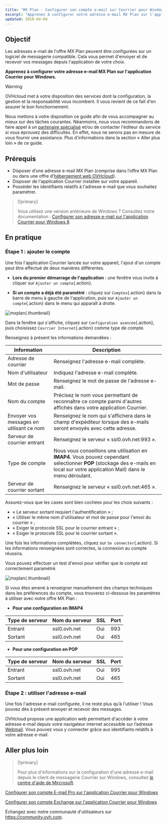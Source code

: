 ```yaml
---
title: 'MX Plan - Configurer son compte e-mail sur Courrier pour Windows'
excerpt: "Apprenez à configurer votre adresse e-mail MX Plan sur l'application Courrier pour Windows"
updated: 2018-04-04
---
```


## Objectif

Les adresses e-mail de l'offre MX Plan peuvent être configurées sur un logiciel de messagerie compatible. Cela vous permet d'envoyer et de recevoir vos messages depuis l'application de votre choix.

**Apprenez à configurer votre adresse e-mail MX Plan sur l'application Courrier pour Windows.**

> [!warning]
>
> OVHcloud met à votre disposition des services dont la configuration, la gestion et la responsabilité vous incombent. Il vous revient de ce fait d'en assurer le bon fonctionnement.
> 
> Nous mettons à votre disposition ce guide afin de vous accompagner au mieux sur des tâches courantes. Néanmoins, nous vous recommandons de faire appel à un [partenaire spécialisé](https://marketplace.ovhcloud.com/c/support-collaboration) et/ou de contacter l'éditeur du service si vous éprouvez des difficultés. En effet, nous ne serons pas en mesure de vous fournir une assistance. Plus d'informations dans la section « Aller plus loin » de ce guide.
> 

## Prérequis

- Disposer d’une adresse e-mail MX Plan (comprise dans l’offre MX Plan ou dans une offre d’[hébergement web OVHcloud](/links/web/hosting)).
- Disposer de l'application Courrier installée sur votre appareil.
- Posséder les identifiants relatifs à l'adresse e-mail que vous souhaitez paramétrer.

> [!primary]
>
> Vous utilisez une version antérieure de Windows ? Consultez notre documentation : [Configurer son adresse e-mail sur l'application Courrier pour Windows 8](/pages/web_cloud/email_and_collaborative_solutions/mx_plan/how_to_configure_windows_10).
>

## En pratique

### Étape 1 : ajouter le compte

Une fois l'application Courrier lancée sur votre appareil, l'ajout d'un compte peut être effectué de deux manières différentes.

- **Lors du premier démarrage de l'application** : une fenêtre vous invite à cliquer sur `Ajouter un compte`{.action}.

- **Si un compte a déjà été paramétré** : cliquez sur `Comptes`{.action} dans la barre de menu à gauche de l'application, puis sur `Ajouter un compte`{.action} dans le menu qui apparaît à droite.

![mxplan](images/configuration-mail-windows-step1.png){.thumbnail}

Dans la fenêtre qui s'affiche, cliquez sur `Configuration avancée`{.action}, puis choisissez `Courrier Internet`{.action} comme type de compte.

Renseignez à présent les informations demandées :

|Information|Description|
|---|---|
|Adresse de courrier|Renseignez l'adresse e-mail complète.|
|Nom d'utilisateur|Indiquez l'adresse e-mail complète.|
|Mot de passe|Renseignez le mot de passe de l'adresse e-mail.|
|Nom du compte|Précisez le nom vous permettant de reconnaître ce compte parmi d'autres affichés dans votre application Courrier.|
|Envoyer vos messages en utilisant ce nom|Renseignez le nom qui s'affichera dans le champ d'expéditeur lorsque des e-mails seront envoyés avec cette adresse.|
|Serveur de courrier entrant|Renseignez le serveur « ssl0.ovh.net:993 ».|
|Type de compte|Nous vous conseillons une utilisation en **IMAP4**. Vous pouvez cependant sélectionner **POP** (stockage des e-mails en local sur votre application Mail) dans le menu déroulant.|
|Serveur de courrier sortant|Renseignez le serveur « ssl0.ovh.net:465 ».|

Assurez-vous que les cases sont bien cochées pour les choix suivants :

- « Le serveur sortant requiert l'authentification » ;
- « Utiliser le même nom d'utilisateur et mot de passe pour l'envoi du courrier » ;
- « Exiger le protocole SSL pour le courrier entrant » ;
- « Exiger le protocole SSL pour le courrier sortant ».

Une fois les informations complétées, cliquez sur `Se connecter`{.action}. Si les informations renseignées sont correctes, la connexion au compte réussira.

Vous pouvez effectuer un test d'envoi pour vérifier que le compte est correctement paramétré.

![mxplan](images/configuration-mail-windows-step2.png){.thumbnail}

Si vous êtes amené à renseigner manuellement des champs techniques dans les préférences du compte, vous trouverez ci-dessous les paramètres à utiliser avec notre offre MX Plan :

- **Pour une configuration en IMAP4**

|Type de serveur|Nom du serveur|SSL|Port|
|---|---|---|---|
|Entrant|ssl0.ovh.net|Oui|993|
|Sortant|ssl0.ovh.net|Oui|465|

- **Pour une configuration en POP**

|Type de serveur|Nom du serveur|SSL|Port|
|---|---|---|---|
|Entrant|ssl0.ovh.net|Oui|995|
|Sortant|ssl0.ovh.net|Oui|465|

### Étape 2 : utiliser l'adresse e-mail

Une fois l'adresse e-mail configurée, il ne reste plus qu’à l'utiliser ! Vous pouvez dès à présent envoyer et recevoir des messages.

OVHcloud propose une application web permettant d'accéder à votre adresse e-mail depuis votre navigateur internet accessible sur l’adresse [Webmail](/links/web/email). Vous pouvez vous y connecter grâce aux identifiants relatifs à votre adresse e-mail.

## Aller plus loin

> [!primary]
>
> Pour plus d'informations sur la configuration d'une adresse e-mail depuis le client de messagerie Courrier sur Windows, consultez [le centre d'aide de Mircrosoft](https://support.microsoft.com/fr-fr/office/configurer-l-e-mail-dans-l-application-courrier-7ff79e8b-439b-4b47-8ff9-3f9a33166c60).

[Configurer son compte E-mail Pro sur l'application Courrier pour Windows](/pages/web_cloud/email_and_collaborative_solutions/email_pro/how_to_configure_windows_10)

[Configurer son compte Exchange sur l'application Courrier pour Windows](/pages/web_cloud/email_and_collaborative_solutions/microsoft_exchange/how_to_configure_windows_10)

Échangez avec notre communauté d'utilisateurs sur <https://community.ovh.com>.